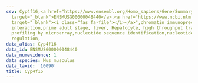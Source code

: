 ```yaml
---
csv: Cyp4f16,<a href="https://www.ensembl.org/Homo_sapiens/Gene/Summary?db=core;g=ENSMUSG00000048440"
  target="_blank">ENSMUSG00000048440</a>,<a href="https://www.ncbi.nlm.nih.gov/pubmed/23834426"
  target="_blank"><i class="fas fa-file"></i></a>",chromatin immunoprecipitation assay,direct
  interaction,prime adult stage, liver, Hepatocyte, high throughput transcription
  profiling by microarray,nucleotide sequence identification,nucleotide sequence identification,transcriptional
  regulation,
data_alias: Cyp4f16
data_id: ENSMUSG00000048440
data_numevidence: 1
data_species: Mus musculus
data_taxid: '10090'
title: Cyp4f16
---
```

